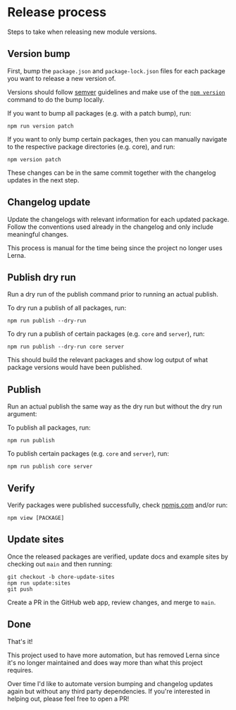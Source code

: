 # Release process

Steps to take when releasing new module versions.

## Version bump

First, bump the `package.json` and `package-lock.json` files for each package
you want to release a new version of.

Versions should follow [semver](https://semver.org) guidelines and make use of
the [`npm version`](https://docs.npmjs.com/cli/v8/commands/npm-version) command to do the bump locally.

If you want to bump all packages (e.g. with a patch bump), run:

```
npm run version patch
```

If you want to only bump certain packages, then you can manually navigate to the respective package directories (e.g. core), and run:

```
npm version patch
```

These changes can be in the same commit together with the changelog updates in the next step.

## Changelog update

Update the changelogs with relevant information for each updated package. Follow the conventions used already in the changelog and only include meaningful changes.

This process is manual for the time being since the project no longer uses Lerna.

## Publish dry run

Run a dry run of the publish command prior to running an actual publish.

To dry run a publish of all packages, run:

```
npm run publish --dry-run
```

To dry run a publish of certain packages (e.g. `core` and `server`), run:

```
npm run publish --dry-run core server
```

This should build the relevant packages and show log output of what package versions would have been published.

## Publish

Run an actual publish the same way as the dry run but without the dry run argument:

To publish all packages, run:

```
npm run publish
```

To publish certain packages (e.g. `core` and `server`), run:

```
npm run publish core server
```

## Verify

Verify packages were published successfully, check [npmjs.com](https://www.npmjs.com) and/or run:

```
npm view [PACKAGE]
```

## Update sites

Once the released packages are verified, update docs and example sites by checking out `main` and then running:

```
git checkout -b chore-update-sites
npm run update:sites
git push
```

Create a PR in the GitHub web app, review changes, and merge to `main`.

## Done

That's it!

This project used to have more automation, but has removed Lerna since it's no longer maintained and does way more than what this project requires.

Over time I'd like to automate version bumping and changelog updates again but without any third party dependencies. If you're interested in helping out, please feel free to open a PR!
